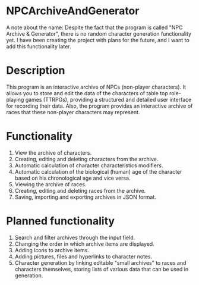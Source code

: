 # NPCArchiveAndGenerator
 
A note about the name:
Despite the fact that the program is called "NPC Archive & Generator", there is no random character generation functionality yet. I have been creating the project with plans for the future, and I want to add this functionality later.

# Description
This program is an interactive archive of NPCs (non-player characters). It allows you to store and edit the data of the characters of table top role-playing games (TTRPGs), providing a structured and detailed user interface for recording their data. Also, the program provides an interactive archive of races that these non-player characters may represent.

# Functionality
1. View the archive of characters.
2. Creating, editing and deleting characters from the archive.
3. Automatic calculation of character characteristics modifiers.
4. Automatic calculation of the biological (human) age of the character based on his chronological age and vice versa.
5. Viewing the archive of races.
6. Creating, editing and deleting races from the archive.
7. Saving, importing and exporting archives in JSON format.
# Planned functionality
1. Search and filter archives through the input field.
2. Changing the order in which archive items are displayed.
3. Adding icons to archive items.
4. Adding pictures, files and hyperlinks to character notes.
5. Character generation by linking editable "small archives" to races and characters themselves, storing lists of various data that can be used in generation.
